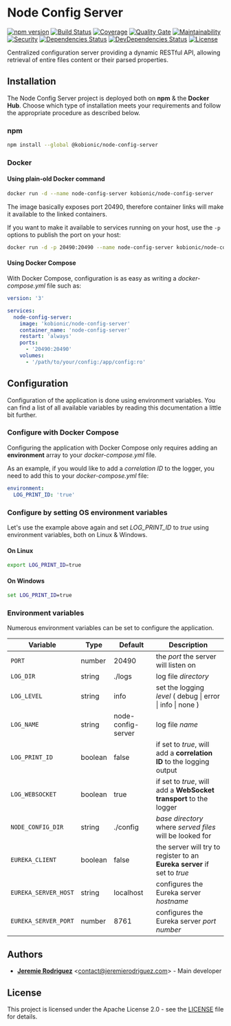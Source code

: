# Node Config Server

[![npm version](https://img.shields.io/npm/v/@kobionic/node-config-server.svg?style=flat)](https://www.npmjs.com/package/@kobionic/node-config-server)
[![Build Status](https://img.shields.io/travis/KoBionic/node-config-server.svg)](https://travis-ci.org/KoBionic/node-config-server/branches)
[![Coverage](https://sonarcloud.io/api/project_badges/measure?project=node-config-server&metric=coverage)](https://sonarcloud.io/dashboard?id=node-config-server)
[![Quality Gate](https://sonarcloud.io/api/project_badges/measure?project=node-config-server&metric=alert_status)](https://sonarcloud.io/dashboard?id=node-config-server)
[![Maintainability](https://sonarcloud.io/api/project_badges/measure?project=node-config-server&metric=sqale_rating)](https://sonarcloud.io/dashboard?id=node-config-server)
[![Security](https://sonarcloud.io/api/project_badges/measure?project=node-config-server&metric=security_rating)](https://sonarcloud.io/dashboard?id=node-config-server)
[![Dependencies Status](https://img.shields.io/david/kobionic/node-config-server.svg)](https://david-dm.org/kobionic/node-config-server)
[![DevDependencies Status](https://img.shields.io/david/dev/kobionic/node-config-server.svg)](https://david-dm.org/kobionic/node-config-server?type=dev)
[![License](https://img.shields.io/npm/l/@kobionic/node-config-server.svg)](https://github.com/kobionic/node-config-server/blob/master/LICENSE)

Centralized configuration server providing a dynamic RESTful API, allowing retrieval of entire files content or their parsed properties.

## Installation

The Node Config Server project is deployed both on **npm** & the **Docker Hub**.
Choose which type of installation meets your requirements and follow the appropriate procedure as described below.

### npm

```bash
npm install --global @kobionic/node-config-server
```

### Docker

#### Using plain-old Docker command

```bash
docker run -d --name node-config-server kobionic/node-config-server
```

The image basically exposes port 20490, therefore container links will make it available to the linked containers.

If you want to make it available to services running on your host, use the ```-p``` options to publish the port on your host:

```bash
docker run -d -p 20490:20490 --name node-config-server kobionic/node-config-server
```

#### Using Docker Compose

With Docker Compose, configuration is as easy as writing a *docker-compose.yml* file such as:

```yaml
version: '3'

services:
  node-config-server:
    image: 'kobionic/node-config-server'
    container_name: 'node-config-server'
    restart: 'always'
    ports:
      - '20490:20490'
    volumes:
      - '/path/to/your/config:/app/config:ro'
```

## Configuration

Configuration of the application is done using environment variables. You can find a list of all available variables by reading this documentation a little bit further.

### Configure with Docker Compose

Configuring the application with Docker Compose only requires adding an **environment** array to your *docker-compose.yml* file.

As an example, if you would like to add a *correlation ID* to the logger, you need to add this to your *docker-compose.yml* file:

```yaml
environment:
  LOG_PRINT_ID: 'true'
```

### Configure by setting OS environment variables

Let's use the example above again and set *LOG_PRINT_ID* to *true* using environment variables, both on Linux & Windows.

#### On Linux

```bash
export LOG_PRINT_ID=true
```

#### On Windows

```cmd
set LOG_PRINT_ID=true
```

### Environment variables

Numerous environment variables can be set to configure the application.

|       Variable       | Type    | Default            | Description                                                              |
| -------------------- | ------- | ------------------ | ------------------------------------------------------------------------ |
| `PORT`               | number  | 20490              | the *port* the server will listen on                                     |
| `LOG_DIR`            | string  | ./logs             | log file *directory*                                                     |
| `LOG_LEVEL`          | string  | info               | set the logging *level* ( debug \| error \| info \| none )               |
| `LOG_NAME`           | string  | node-config-server | log file *name*                                                          |
| `LOG_PRINT_ID`       | boolean | false              | if set to *true*, will add a **correlation ID** to the logging output    |
| `LOG_WEBSOCKET`      | boolean | true               | if set to *true*, will add a **WebSocket transport** to the logger       |
| `NODE_CONFIG_DIR`    | string  | ./config           | *base directory* where *served files* will be looked for                 |
| `EUREKA_CLIENT`      | boolean | false              | the server will try to register to an **Eureka server** if set to *true* |
| `EUREKA_SERVER_HOST` | string  | localhost          | configures the Eureka server *hostname*                                  |
| `EUREKA_SERVER_PORT` | number  | 8761               | configures the Eureka server *port number*                               |

## Authors

* [**Jeremie Rodriguez**](https://github.com/jeremiergz) &lt;[contact@jeremierodriguez.com](mailto:contact@jeremierodriguez.com)&gt; - Main developer

## License

This project is licensed under the Apache License 2.0 - see the [LICENSE](LICENSE) file for details.
